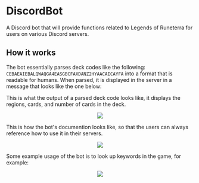 # DiscordBot
A Discord bot that will provide functions related to Legends of Runeterra for users on various Discord servers.

## How it works

The bot essentially parses deck codes like the following: `CEBAEAIEBALQWAQGA4EASGBCFAXDANZ2HYAACAICAYFA` into a format that is readable for humans. When parsed, it is displayed in the server in a message
that looks like the one below:

This is what the output of a parsed deck code looks like, it displays the regions, cards, and number of cards in the deck.<br>

<p align="center">
  <img src="https://github.com/Zain-Basit/DiscordBot/assets/45300116/40180538-e732-45a5-85e9-410a6521ce9e" />
</p>


This is how the bot's documention looks like, so that the users can always reference how to use it in their servers. <br> 
<p align="center">
  <img src="https://github.com/Zain-Basit/DiscordBot/assets/45300116/c0c6a585-585d-4345-a720-1bd59273f70d" />
</p>

Some example usage of the bot is to look up keywords in the game, for example:
<p align="center">
  <img src="https://github.com/Zain-Basit/DiscordBot/assets/45300116/dac6bb48-06e1-4af0-bbd5-a0b5904363e1" />
</p>
